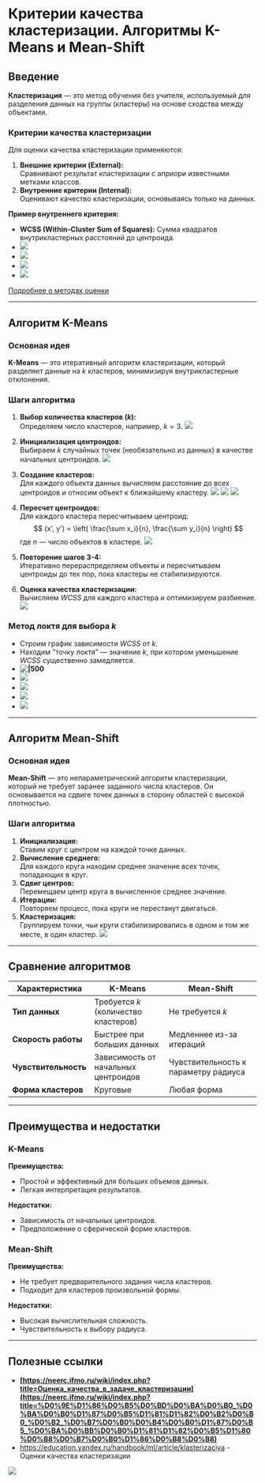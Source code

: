# Критерии качества кластеризации. Алгоритмы K-Means и Mean-Shift

## Введение
**Кластеризация** — это метод обучения без учителя, используемый для разделения данных на группы (кластеры) на основе сходства между объектами. 

### Критерии качества кластеризации
Для оценки качества кластеризации применяются:
1. **Внешние критерии (External):**  
   Сравнивают результат кластеризации с априори известными метками классов.
2. **Внутренние критерии (Internal):**  
   Оценивают качество кластеризации, основываясь только на данных. 

**Пример внутреннего критерия:**  
- **WCSS (Within-Cluster Sum of Squares):** Сумма квадратов внутрикластерных расстояний до центроида.
- **![](https://lh7-rt.googleusercontent.com/docsz/AD_4nXdWckVAbz9byt2wR3AdonQLP4rIC6_k00hAXXQ8NuXRwNeIrNtcbiSOpZjKVzInbxI2YkGegHijfMZsGTZ8DX3hXpWraObl-sPwwodgpkhmlCA6iennNDg2UbJFeNucTYhBQwm_ldw1VvEdVrGimBkpXaUK?key=C1AMzwFdvttb7H1YBkknyQ)**
- **![](https://lh7-rt.googleusercontent.com/docsz/AD_4nXeBLeDqga_54bYB8a4w8dF3KvOY6I3UDYY-69Al0vpOpxt5qi7hMZmtdOUE798w-gGHRCXuz5FOaLHzVC9uCyv-nXiwqad5r5ITq-QqfZfgFJlOwv8CYkh4ncenYqnYV1ZDVKBpmEbqN0hXtAxTmQpgGppa?key=C1AMzwFdvttb7H1YBkknyQ)**
- **![](https://lh7-rt.googleusercontent.com/docsz/AD_4nXfoKQwSvwjHd5v-IDeEIHbiUaTXYO4z5rsGE9N4ys2gjNtDzvfJZbVRdFdKZq1Ka0CzVc_ymdx1DEoAgR7iiTQfnDfE6KhENOVJb5eZrCwU_357GK0-6EBO1d597g2lmV53ZgVxH4nKhHwUXPKNSybAE8bD?key=C1AMzwFdvttb7H1YBkknyQ)**
- **![](https://lh7-rt.googleusercontent.com/docsz/AD_4nXeVmkvx0lzkR2RR6_d8F1aCOpqV2evWbPAYR45TjJ4C-2vt_xTyHPgUygBOxtV2yS1kNO_M2p1WGS8eqwqqUD5OLCiRv9jcgD8xXwCbrUgbmeyJKlhCGMcHU6MVfRqfo7Dw-CxQ66kkzVsNYqmNpt75gnc?key=C1AMzwFdvttb7H1YBkknyQ)**

[Подробнее о методах оценки](https://neerc.ifmo.ru/wiki/index.php?title=Оценка_качества_в_задаче_кластеризации)

---

## Алгоритм K-Means

### Основная идея
**K-Means** — это итеративный алгоритм кластеризации, который разделяет данные на $k$ кластеров, минимизируя внутрикластерные отклонения.

### Шаги алгоритма
1. **Выбор количества кластеров ($k$):**  
   Определяем число кластеров, например, $k=3$.
   **![](https://lh7-rt.googleusercontent.com/docsz/AD_4nXcRt81hN9eDivtN5dPdkH7WxIDGOoz_5PQfRh-XpuNZjKqawXFPt5iY9ClFwVEYbBY6kCnR8jgW2eoE_Mx5tlFfF2M5kvjf76F8m53Wwpr2n2McwNxTIxmn-WfQgBcL0ba26X4PoKFsimWZraAGkMbPeV1p?key=C1AMzwFdvttb7H1YBkknyQ)**
   
2. **Инициализация центроидов:**  
   Выбираем $k$ случайных точек (необязательно из данных) в качестве начальных центроидов.
   **![](https://lh7-rt.googleusercontent.com/docsz/AD_4nXdgPUlwpIH6Ywv8LL0USvzUYGQwHBGwBjyqqa2_zb_dunTLHsHGhfkqYVvg6-zQRrtPUxNf-_uZL4C98SUOtsR7B3INWNS51kGQp2N8D_XMTA6s8dFrQCl9tRomG3JAeNy_Yg-KX7_19tx5zPZwvTlOus4?key=C1AMzwFdvttb7H1YBkknyQ)**
3. **Создание кластеров:**  
   Для каждого объекта данных вычисляем расстояние до всех центроидов и относим объект к ближайшему кластеру.
   **![](https://lh7-rt.googleusercontent.com/docsz/AD_4nXdwBXIRTOL_BHu7GWlXniqIPt-tyh1_60wFN2O06Udc3SylAD6xjPT1XKuj3xFK92QteyIx9P_rnhf39-uvfRdWkpMIs_5A-G9RO8wLy6C8WsuckRUiZZzj_em1GDkME6z0Xnv9lA1F6Qr6FDrOzYJ3PAGU?key=C1AMzwFdvttb7H1YBkknyQ)**
   **![](https://lh7-rt.googleusercontent.com/docsz/AD_4nXd5vQFe6RL00SruvKldO7QTg6RJzGNrzHw-ztRaMbr3kwow7D3tUB9dVqzW2cRX5A5EkbVGBkUmhstlj4skN6p-nGgemEWIGeLq_JZP-4QEILxrGC1VulDl8caEQYtq1v-EIeGyjzubiLUAXsRwW2PS8KdY?key=C1AMzwFdvttb7H1YBkknyQ)**
   **![](https://lh7-rt.googleusercontent.com/docsz/AD_4nXda14YX0z3FdUQ_eFmwqIjfHeCaZCSZNVYzXvJJ2JZRAhxarymwvy6ITPWsupJ7RhU90KI6Ijb5D0aKXBD4hdTZBjUy8UymxRACJpY-4c3d2-D_3A-RMpvMVJu7xEv6WW1sJkSR3m-T2mV5eRpweXP7AD6Y?key=C1AMzwFdvttb7H1YBkknyQ)**
4. **Пересчет центроидов:**  
   Для каждого кластера пересчитываем центроид:  
   $$
   (x', y') = \left( \frac{\sum x_i}{n}, \frac{\sum y_i}{n} \right)
   $$
   где $n$ — число объектов в кластере.
   **![](https://lh7-rt.googleusercontent.com/docsz/AD_4nXci3Ney8na3w3UU-K7cXiSZt40fhnXXgx3GshrfJ0WuXYJ5ynDkowVnbxyXacaC7m9hdYHoN0hKNSLpr0t79T6X9B9s8G5RIj6_n5zDVetvIK9ZFH-fZMfKy9GT9Co5yXmaMh02Ru4Pijv_rdBNuHOisTc?key=C1AMzwFdvttb7H1YBkknyQ)**
5. **Повторение шагов 3-4:**  
   Итеративно перераспределяем объекты и пересчитываем центроиды до тех пор, пока кластеры не стабилизируются.
6. **Оценка качества кластеризации:**  
   Вычисляем $WCSS$ для каждого кластера и оптимизируем разбиение.
   **![](https://lh7-rt.googleusercontent.com/docsz/AD_4nXcjHg7wFsb7yw7cQybrLNjWuVS5C-l5Jji8yfwy3do-72KZUAFNULkWWBAZ4ryzhw_c-NFue6uKPTCrSvX6Je594bl9PfHSMimhvbQMgk6RC0g8hA7eyEuDLxlEuGsS65h61-IeDxj0s0FgfMlhm_DTEo1v?key=C1AMzwFdvttb7H1YBkknyQ)**

### Метод локтя для выбора $k$
- Строим график зависимости $WCSS$ от $k$.
- Находим "точку локтя" — значение $k$, при котором уменьшение $WCSS$ существенно замедляется.
- **![|500](https://lh7-rt.googleusercontent.com/docsz/AD_4nXfYvgW-rnftQGcg-E4ZstLSEp9wo9_JqBu-ao2XHzU43ResnfjDzlKmt9gQwJd6VzKh1suDHCEBQaQ1Od_xYoB7Cv7i2ENbjXR3lhZn9kClH1SLOwakha0hP1zF0C2lC6jexVJJn_PWgMPd7-6IYmc7BhQ?key=C1AMzwFdvttb7H1YBkknyQ)**
- **![](https://lh7-rt.googleusercontent.com/docsz/AD_4nXexWxSxDJ0Kzcdahlds0kuX8JlgdP2-jlJUr0IG3vzFwBFoWiBCaWU5bKIOqQwB2lq50st7YMlieKxWX0xjGFAK_ELni1p_En8QJuZ-eXPwFvIjBTpGYW7tgYRGlsWgyE_xm4Rtl3_cO_UBcbJGcAc6Rhg?key=C1AMzwFdvttb7H1YBkknyQ)**
- **![](https://lh7-rt.googleusercontent.com/docsz/AD_4nXcwRjBdd9iHWn8ehCa-RmfX39-Zvr0dyYIoiTc4NqNIeit0E0__Pl2839tAnNiZj3WUhbPpPkceHQ76yurQZa7USl2jqSylzU7wkpazYUyWo0oykuI449mufqJqCpDZ2qRtSiOzEw3LiGl6DXPG0QgOUPLY?key=C1AMzwFdvttb7H1YBkknyQ)**
- **![](https://lh7-rt.googleusercontent.com/docsz/AD_4nXd3HEJXa96wZZzNNBVxnd95PIKzivvKG4ptmp2cTS5PjlGGYZe2Vrle46ajyUlwb7PqGZY8VN4zSn768yq6Pbd_1Ty_jVzQPemqKnoNkpmUKTMF57qJ1KVwEC5-30-4w0KbJm1oUzISjzjljUXwUEqozvE6?key=C1AMzwFdvttb7H1YBkknyQ)**
- **![](https://lh7-rt.googleusercontent.com/docsz/AD_4nXeU_qgCkp0euh5YCck9hXAgQ7s5O_25BSYYUdPUeMnLO2LA9PigrYhzJAnTMxRKkVEdi0wWtqU7Ro8wVNYCwcCZfYy9WmLtDMj0I7nC6ybBuGMGd-4GfsZgzQK7_y_NJzYKpu9i-_BhHwv9QFILcDoQHME2?key=C1AMzwFdvttb7H1YBkknyQ)**

---

## Алгоритм Mean-Shift

### Основная идея
**Mean-Shift** — это непараметрический алгоритм кластеризации, который не требует заранее заданного числа кластеров. Он основывается на сдвиге точек данных в сторону областей с высокой плотностью.

### Шаги алгоритма
1. **Инициализация:**  
   Ставим круг с центром на каждой точке данных.
2. **Вычисление среднего:**  
   Для каждого круга находим среднее значение всех точек, попадающих в круг.
3. **Сдвиг центров:**  
   Перемещаем центр круга в вычисленное среднее значение.
4. **Итерации:**  
   Повторяем процесс, пока круги не перестанут двигаться.
5. **Кластеризация:**  
   Группируем точки, чьи круги стабилизировались в одном и том же месте, в один кластер.
**![](https://lh7-rt.googleusercontent.com/docsz/AD_4nXfzhzLSxPZ0DSSr4wxOWitAdLX-9Exzr4NyMi-L-zfJWE8djf5bXRUL6C6cOLrIRXpEbyO3jqQYiZDwOiwFC4PlnEv-lNmUs8xrGI385VvyBC7L4idaFEh2ZRZfD1i38V4-OiwVtZM7Xz2Oqu60PaIHlDU?key=C1AMzwFdvttb7H1YBkknyQ)**

---

## Сравнение алгоритмов

| Характеристика         | K-Means                             | Mean-Shift                        |
|------------------------|-------------------------------------|-----------------------------------|
| **Тип данных**         | Требуется $k$ (количество кластеров)| Не требуется $k$                  |
| **Скорость работы**    | Быстрее при больших данных          | Медленнее из-за итераций          |
| **Чувствительность**   | Зависимость от начальных центроидов | Чувствительность к параметру радиуса |
| **Форма кластеров**    | Круговые                            | Любая форма                       |

---

## Преимущества и недостатки

### K-Means
**Преимущества:**
- Простой и эффективный для больших объемов данных.
- Легкая интерпретация результатов.

**Недостатки:**
- Зависимость от начальных центроидов.
- Предположение о сферической форме кластеров.

### Mean-Shift
**Преимущества:**
- Не требует предварительного задания числа кластеров.
- Подходит для кластеров произвольной формы.

**Недостатки:**
- Высокая вычислительная сложность.
- Чувствительность к выбору радиуса.

---

## Полезные ссылки
- **[https://neerc.ifmo.ru/wiki/index.php?title=Оценка_качества_в_задаче_кластеризации](https://neerc.ifmo.ru/wiki/index.php?title=%D0%9E%D1%86%D0%B5%D0%BD%D0%BA%D0%B0_%D0%BA%D0%B0%D1%87%D0%B5%D1%81%D1%82%D0%B2%D0%B0_%D0%B2_%D0%B7%D0%B0%D0%B4%D0%B0%D1%87%D0%B5_%D0%BA%D0%BB%D0%B0%D1%81%D1%82%D0%B5%D1%80%D0%B8%D0%B7%D0%B0%D1%86%D0%B8%D0%B8)**
- https://education.yandex.ru/handbook/ml/article/klasterizaciya - Оценки качества кластеризации











































**![](https://lh7-rt.googleusercontent.com/docsz/AD_4nXfZ2E2qQMi17bcARSTzuaSM2yHUcyj0_IcazfLpIr8PoODGliGIPH8TxCVIyxaxvU0AAk5sjyKZs7z7GVuw81fSZXX_YM7L8EM8poxE4xqALtHX5J7RdgP3Eh_3Pubwy0g7oidwQw?key=C1AMzwFdvttb7H1YBkknyQ)**














